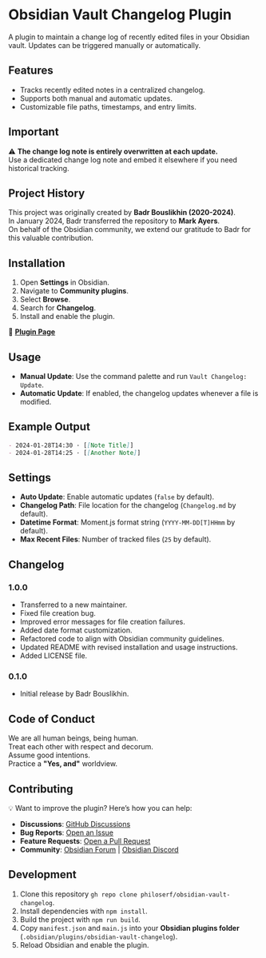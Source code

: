 # Obsidian Vault Changelog Plugin

A plugin to maintain a change log of recently edited files in your Obsidian vault. Updates can be triggered manually or automatically.

## Features

- Tracks recently edited notes in a centralized changelog.
- Supports both manual and automatic updates.
- Customizable file paths, timestamps, and entry limits.

## Important

⚠️ **The change log note is entirely overwritten at each update.**  
Use a dedicated change log note and embed it elsewhere if you need historical tracking.

## Project History

This project was originally created by **Badr Bouslikhin (2020-2024)**.  
In January 2024, Badr transferred the repository to **Mark Ayers**.  
On behalf of the Obsidian community, we extend our gratitude to Badr for this valuable contribution.

## Installation

1. Open **Settings** in Obsidian.
2. Navigate to **Community plugins**.
3. Select **Browse**.
4. Search for **Changelog**.
5. Install and enable the plugin.

🔗 **[Plugin Page](https://obsidian.md/plugins?id=obsidian-vault-changelog#)**

## Usage

- **Manual Update**: Use the command palette and run `Vault Changelog: Update`.
- **Automatic Update**: If enabled, the changelog updates whenever a file is modified.

## Example Output

```markdown
- 2024-01-28T14:30 · [[Note Title]]
- 2024-01-28T14:25 · [[Another Note]]
```

## Settings

- **Auto Update**: Enable automatic updates (`false` by default).
- **Changelog Path**: File location for the changelog (`Changelog.md` by default).
- **Datetime Format**: Moment.js format string (`YYYY-MM-DD[T]HHmm` by default).
- **Max Recent Files**: Number of tracked files (`25` by default).

## Changelog

### 1.0.0

- Transferred to a new maintainer.
- Fixed file creation bug.
- Improved error messages for file creation failures.
- Added date format customization.
- Refactored code to align with Obsidian community guidelines.
- Updated README with revised installation and usage instructions.
- Added LICENSE file.

### 0.1.0

- Initial release by Badr Bouslikhin.

## Code of Conduct

We are all human beings, being human.  
Treat each other with respect and decorum.  
Assume good intentions.  
Practice a **"Yes, and"** worldview.

## Contributing

💡 Want to improve the plugin? Here’s how you can help:

- **Discussions**: [GitHub Discussions](https://github.com/philoserf/obsidian-vault-changelog/discussions)
- **Bug Reports**: [Open an Issue](https://github.com/philoserf/obsidian-vault-changelog/issues)
- **Feature Requests**: [Open a Pull Request](https://github.com/philoserf/obsidian-vault-changelog/pulls)
- **Community**: [Obsidian Forum](https://forum.obsidian.md) | [Obsidian Discord](https://discord.gg/obsidianmd)

## Development

1. Clone this repository `gh repo clone philoserf/obsidian-vault-changelog`.
2. Install dependencies with `npm install`.
3. Build the project with `npm run build`.
4. Copy `manifest.json` and `main.js` into your **Obsidian plugins folder** (`.obsidian/plugins/obsidian-vault-changelog`).
5. Reload Obsidian and enable the plugin.
